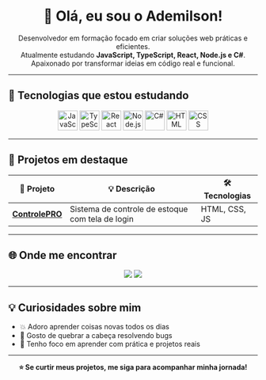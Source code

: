 <h1 align="center">👋 Olá, eu sou o Ademilson!</h1>

<p align="center">
  Desenvolvedor em formação focado em criar soluções web práticas e eficientes.<br>
  Atualmente estudando <strong>JavaScript, TypeScript, React, Node.js e C#</strong>.<br>
  Apaixonado por transformar ideias em código real e funcional.
</p>

---

## 🚀 Tecnologias que estou estudando

<div align="center">
  <img src="https://cdn.jsdelivr.net/gh/devicons/devicon/icons/javascript/javascript-original.svg" width="40" alt="JavaScript"/>
  <img src="https://cdn.jsdelivr.net/gh/devicons/devicon/icons/typescript/typescript-original.svg" width="40" alt="TypeScript"/>
  <img src="https://cdn.jsdelivr.net/gh/devicons/devicon/icons/react/react-original.svg" width="40" alt="React"/>
  <img src="https://cdn.jsdelivr.net/gh/devicons/devicon/icons/nodejs/nodejs-original.svg" width="40" alt="Node.js"/>
  <img src="https://cdn.jsdelivr.net/gh/devicons/devicon/icons/csharp/csharp-original.svg" width="40" alt="C#"/>
  <img src="https://cdn.jsdelivr.net/gh/devicons/devicon/icons/html5/html5-original.svg" width="40" alt="HTML"/>
  <img src="https://cdn.jsdelivr.net/gh/devicons/devicon/icons/css3/css3-original.svg" width="40" alt="CSS"/>
</div>

---

## 📌 Projetos em destaque

| 🚧 Projeto | 💡 Descrição | 🛠️ Tecnologias |
|-----------|--------------|----------------|
| [**ControlePRO**](https://github.com/AdemilsonBraunn/controlepro) | Sistema de controle de estoque com tela de login | HTML, CSS, JS |

---

## 🌐 Onde me encontrar

<p align="center">
  <a href="https://www.linkedin.com/in/ademilsonbraunn/"><img src="https://img.shields.io/badge/LinkedIn-blue?logo=linkedin&style=for-the-badge" /></a>
  <a href="mailto:ademilsondbraunn@gmail.com"><img src="https://img.shields.io/badge/Gmail-red?logo=gmail&style=for-the-badge" /></a>
</p>

---

## 💡 Curiosidades sobre mim

- 💥 Adoro aprender coisas novas todos os dias
- 🔧 Gosto de quebrar a cabeça resolvendo bugs
- 🧠 Tenho foco em aprender com prática e projetos reais

---

<p align="center"><b>⭐️ Se curtir meus projetos, me siga para acompanhar minha jornada!</b></p>
